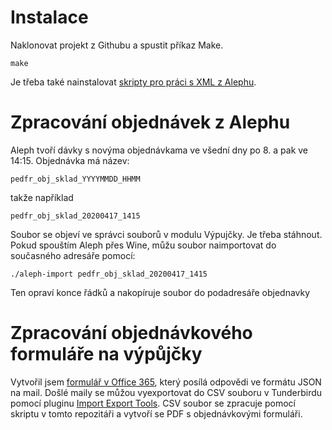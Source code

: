 # Instalace


Naklonovat projekt z Githubu a spustit příkaz Make. 

    make

Je třeba také nainstalovat [skripty pro práci s XML z
Alephu](https://github.com/michal-h21/prirustak).


# Zpracování objednávek z Alephu

Aleph tvoří dávky s novýma objednávkama ve všední dny po 8. a pak ve 14:15. Objednávka má název:

    pedfr_obj_sklad_YYYYMMDD_HHMM

takže například

    pedfr_obj_sklad_20200417_1415

Soubor se objeví ve správci souborů v modulu Výpujčky. Je třeba stáhnout. Pokud
spouštím Aleph přes Wine, můžu soubor naimportovat do současného adresáře
pomocí:

    ./aleph-import pedfr_obj_sklad_20200417_1415

Ten opraví konce řádků a nakopíruje soubor do podadresáře objednavky

# Zpracování objednávkového formuláře na výpůjčky

Vytvořil jsem [formulář v Office
365](https://forms.office.com/Pages/ResponsePage.aspx?id=laM1U3A3v0GxEVnvrgi_jU6f05kDVOhKt8FsX90w7ndUNjk3MlU1UkpTS0tHMFBWWFFNNTJJWUI2My4u),
který posílá odpovědi ve formátu JSON na mail. Došlé maily se můžou
vyexportovat do CSV souboru v Tunderbirdu pomocí pluginu [Import Export
Tools](https://addons.thunderbird.net/en-US/thunderbird/addon/importexporttools/). CSV soubor se zpracuje pomocí skriptu v tomto repozitáři
a vytvoří se PDF s objednávkovými formuláři.
